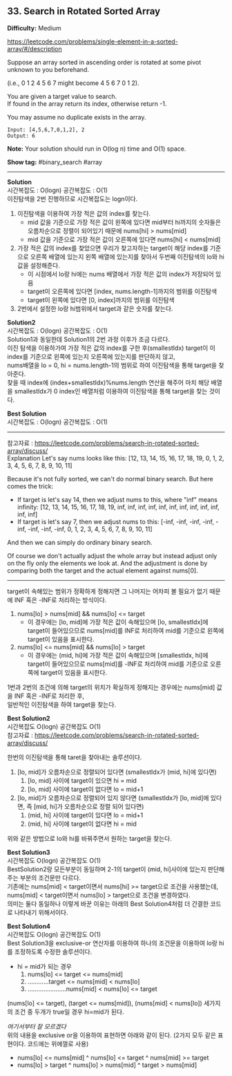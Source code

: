 ## 33. Search in Rotated Sorted Array

**Difficulty:** Medium

https://leetcode.com/problems/single-element-in-a-sorted-array/#/description

Suppose an array sorted in ascending order is rotated at some pivot unknown to you beforehand. <br/>

(i.e., 0 1 2 4 5 6 7 might become 4 5 6 7 0 1 2). <br/>

You are given a target value to search. <br/>
If found in the array return its index, otherwise return -1.

You may assume no duplicate exists in the array. <br/>

```
Input: [4,5,6,7,0,1,2], 2
Output: 6
```

**Note:** Your solution should run in O(log n) time and O(1) space.

**Show tag:** \#binary_search \#array

------------------------------------

**Solution** <br/>
시간복잡도 : O(logn) 공간복잡도 : O(1) <br/>
이진탐색을 2번 진행하므로 시간복잡도는 logn이다. <br/>
1. 이진탐색을 이용하여 가장 적은 값의 index를 찾는다.
	* mid 값을 기준으로 가장 적은 값이 왼쪽에 있다면 mid부터 hi까지의 숫자들은 오름차순으로 정렬이 되어있기 때문에 nums[hi] > nums[mid]
	* mid 값을 기준으로 가장 적은 값이 오른쪽에 있다면 nums[hi] < nums[mid]
2. 가장 적은 값의 index를 찾았으면 우리가 찾고자하는 target이 해당 index를 기준으로 오른쪽 배열에 있는지 왼쪽 배열에 있는지를 찾아서 두번째 이진탐색의 lo와 hi값을 설정해준다.
	* 이 시점에서 lo랑 hi에는 nums 배열에서 가장 적은 값의 index가 저장되어 있음
	* target이 오른쪽에 있다면 [index, nums.length-1]까지의 범위를 이진탐색
	* target이 왼쪽에 있다면 [0, index]까지의 범위를 이진탐색
3. 2번에서 설정한 lo랑 hi범위에서 target과 같은 숫자를 찾는다.

**Solution2** <br/>
시간복잡도 : O(logn) 공간복잡도 : O(1) <br/>
Solution1과 동일한데 Solution1의 2번 과정 이후가 조금 다르다. <br/>
이진 탐색을 이용하가여 가장 적은 값의 index를 구한 후(smallestIdx) target이 이 index를 기준으로 왼쪽에 있는지 오른쪽에 있는지를 판단하지 않고, <br/>
nums배열을 lo = 0, hi = nums.length-1의 범위로 하여 이진탐색을 통해 target을 찾아준다. <br/>
찾을 때 index에 (index+smallestIdx)%nums.length 연산을 해주어 마치 해당 배열을 smallestIdx가 0 index인 배열처럼 이용하여 이진탐색을 통해 target을 찾는 것이다.

**Best Solution** <br/>
시간복잡도 : O(logn) 공간복잡도 : O(1) <br/>

-------------------------------------------------
참고자료 : https://leetcode.com/problems/search-in-rotated-sorted-array/discuss/ <br/>
Explanation
Let's say nums looks like this: [12, 13, 14, 15, 16, 17, 18, 19, 0, 1, 2, 3, 4, 5, 6, 7, 8, 9, 10, 11] <br/>

Because it's not fully sorted, we can't do normal binary search. But here comes the trick: <br/>
* If target is let's say 14, then we adjust nums to this, where "inf" means infinity:
[12, 13, 14, 15, 16, 17, 18, 19, inf, inf, inf, inf, inf, inf, inf, inf, inf, inf, inf, inf]
* If target is let's say 7, then we adjust nums to this:
[-inf, -inf, -inf, -inf, -inf, -inf, -inf, -inf, 0, 1, 2, 3, 4, 5, 6, 7, 8, 9, 10, 11]

And then we can simply do ordinary binary search. <br/>

Of course we don't actually adjust the whole array but instead adjust only on the fly only the elements we look at. And the adjustment is done by comparing both the target and the actual element against nums[0]. <br/>

-------------------------------------------------------

target이 속해있는 범위가 정확하게 정해지면 그 나머지는 어차피 볼 필요가 없기 때문에 INF 혹은 -INF로 처리하는 방식이다. <br/>
1. nums\[lo\] > nums\[mid\] && nums\[lo\] <= target
	* 이 경우에는 [lo, mid]에 가장 적은 값이 속해있으며 [lo, smallestIdx]에 target이 들어있으므로 nums[mid]를 INF로 처리하여 mid를 기준으로 왼쪽에 target이 있음을 표시한다.
2. nums\[lo\] <= nums\[mid\] && nums\[lo\] > target
	* 이 경우에는 (mid, hi]에 가장 적은 값이 속해있으며 [smallestIdx, hi]에 target이 들어있으므로 nums[mid]를 -INF로 처리하여 mid를 기준으로 오른쪽에 target이 있음을 표시한다.

1번과 2번의 조건에 의해 target의 위치가 확실하게 정해지는 경우에는 nums[mid] 값을 INF 혹은 -INF로 처리한 후, <br/>
일반적인 이진탐색을 하여 target을 찾는다.

**Best Solution2** <br/>
시간복잡도 O(logn) 공간복잡도 O(1) <br/>
참고자료 : https://leetcode.com/problems/search-in-rotated-sorted-array/discuss/ <br/>

한번의 이진탐색을 통해 taret을 찾아내는 솔루션이다. <br/>
1. [lo, mid]가 오름차순으로 정렬되어 있다면 (smallestIdx가 (mid, hi]에 있다면)
	1. [lo, mid] 사이에 target이 있으면 hi = mid
	2. [lo, mid] 사이에 target이 없다면 lo = mid+1
2. [lo, mid]가 오름차순으로 정렬되어 있지 않다면 (smallestIdx가 [lo, mid]에 있다면, 즉 [mid, hi]가 오름차순으로 정렬 되어 있다면)
	1. (mid, hi] 사이에 target이 있다면 lo = mid+1
	2. (mid, hi] 사이에 target이 없다면 hi = mid
	
위와 같은 방법으로 lo와 hi를 바꿔주면서 원하는 target을 찾는다.

**Best Solution3** <br/>
시간복잡도 O(logn) 공간복잡도 O(1) <br/>
BestSolution2랑 모든부분이 동일하며 2-1의 target이 (mid, hi]사이에 있는지 판단해주는 부분의 조건문만 다르다. <br/>
기존에는 nums[mid] < target이면서 nums[hi] >= target으로 조건을 사용했는데, <br/>
nums[mid] < target이면서 nums[lo] > target으로 조건을 변경하였다. <br/>
의미는 둘다 동일하나 이렇게 바꾼 이유는 아래의 Best Solution4처럼 더 간결한 코드로 나타내기 위해서이다. <br/>

**Best Solution4** <br/>
시간복잡도 O(logn) 공간복잡도 O(1) <br/>
Best Solution3을 exclusive-or 연산자를 이용하여 하나의 조건문을 이용하여 lo랑 hi를 조정하도록 수정한 솔루션이다. <br/>

* hi = mid가 되는 경우
	1. nums[lo] <= target <= nums[mid] <br/>
	2. ............target <= nums[mid] < nums[lo] <br/>
	3. ......................nums[mid] < nums[lo] <= target <br/>
	
(nums[lo] <= target), (target <= nums[mid]), (nums[mid] < nums[lo]) 세가지의 조건 중 두개가 true일 경우 hi=mid가 된다. <br/>

_여기서부터 잘 모르겠다_ <br/>
위의 내용을 exclusive or을 이용하여 표현하면 아래와 같이 된다. (2가지 모두 같은 표현이다. 코드에는 위에껄로 사용)
* nums\[lo\] <= nums\[mid\] ^ nums\[lo\] <= target ^ nums\[mid\] >= target
* nums\[lo\] > target ^ nums\[lo\] > nums\[mid\] ^ target > nums\[mid\]
